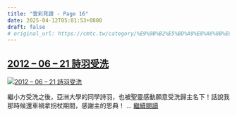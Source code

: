 ```yaml
---
title: "雲彩見證 - Page 16"
date: 2025-04-12T05:01:53+0800
draft: false
# original_url: https://cmtc.tw/category/%E9%9B%B2%E5%BD%A9%E8%A6%8B%E8%AD%89/page/16
---
```


## [2012 – 06 – 21 詩羽受洗](/2012-06-21-%e8%a9%a9%e7%be%bd%e5%8f%97%e6%b4%97)

[![2012 – 06 – 21 詩羽受洗](/images/20120621b1.jpg "2012 – 06 – 21 詩羽受洗")](/2012-06-21-%e8%a9%a9%e7%be%bd%e5%8f%97%e6%b4%97)

繼小方受洗之後，亞洲大學的同學詩羽，也被聖靈感動願意受洗歸主名下！話說我那時候還車禍拿拐杖期間，感謝主的恩典！ … [繼續閱讀](/2012-06-21-%e8%a9%a9%e7%be%bd%e5%8f%97%e6%b4%97 "2012 – 06 – 21 詩羽受洗")